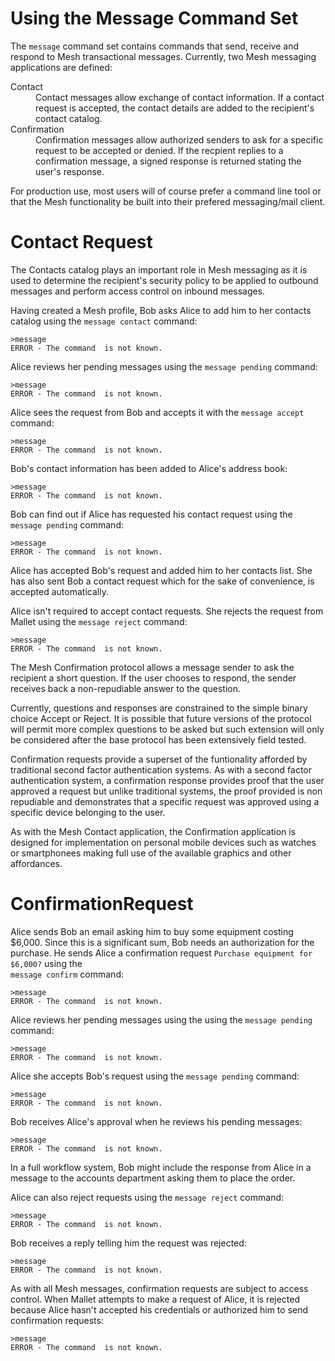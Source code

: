 
# Using the Message Command Set

The `message` command set contains commands that send, receive and respond to 
Mesh transactional messages. Currently, two Mesh messaging applications are defined:

<dl>
<dt>Contact
<dd>Contact messages allow exchange of contact information. If a contact request
is accepted, the contact details are added to the recipient's contact catalog.
<dt>Confirmation
<dd>Confirmation messages allow authorized senders to ask for a specific request 
to be accepted or denied. If the recpient replies to a confirmation message, a
signed response is returned stating the user's response.
</dl>

For production use, most users will of course prefer a command line tool or that
the Mesh functionality be built into their prefered messaging/mail client.

# Contact Request

The Contacts catalog plays an important role in Mesh messaging as it is used to
determine the recipient's security policy to be applied to outbound messages and 
perform access control on inbound messages.

Having created a Mesh profile, Bob asks Alice to add him to her contacts catalog
using the `message contact` command:


````
>message 
ERROR - The command  is not known.
````

Alice reviews her pending messages using the `message pending` command:


````
>message 
ERROR - The command  is not known.
````

Alice sees the request from Bob and accepts it with the `message accept` command:


````
>message 
ERROR - The command  is not known.
````

Bob's contact information has been added to Alice's address book:


````
>message 
ERROR - The command  is not known.
````

Bob can find out if Alice has requested his contact request using the 
`message pending` command:


````
>message 
ERROR - The command  is not known.
````

Alice has accepted Bob's request and added him to her contacts list. She has also sent
Bob a contact request which for the sake of convenience, is accepted automatically.

Alice isn't required to accept contact requests. She rejects the request from Mallet 
using the `message reject` command:


````
>message 
ERROR - The command  is not known.
````

The Mesh Confirmation protocol allows a message sender to ask the recipient a short
question. If the user chooses to respond, the sender receives back a non-repudiable 
answer to the question.

Currently, questions and responses are constrained to the simple binary choice 
Accept or Reject. It is possible that future versions of the protocol will permit 
more complex questions to be asked but such extension will only be considered after 
the base protocol has been extensively field tested.

Confirmation requests provide a superset of the funtionality afforded by traditional
second factor authentication systems. As with a second factor authentication system,
a confirmation response provides proof that the user approved a request but unlike
traditional systems, the proof provided is non repudiable and demonstrates that
a specific request was approved using a specific device belonging to the user.

As with the Mesh Contact application, the Confirmation application is designed for 
implementation on personal mobile devices such as watches or smartphonees making full 
use of the available graphics and other affordances.

# ConfirmationRequest

Alice sends Bob an email asking him to buy some equipment costing $6,000. Since this
is a significant sum, Bob needs an authorization for the purchase. He sends Alice
a confirmation request `Purchase equipment for $6,000?` using the  
`message confirm` command:


````
>message 
ERROR - The command  is not known.
````

Alice reviews her pending messages using the using the `message pending` command:


````
>message 
ERROR - The command  is not known.
````

Alice she accepts Bob's request using the `message pending` command:


````
>message 
ERROR - The command  is not known.
````

Bob receives Alice's approval when he reviews his pending messages:


````
>message 
ERROR - The command  is not known.
````

In a full workflow system, Bob might include the response from Alice in a message to
the accounts department asking them to place the order.

Alice can also reject requests using the `message reject` command:


````
>message 
ERROR - The command  is not known.
````

Bob receives a reply telling him the request was rejected:


````
>message 
ERROR - The command  is not known.
````

As with all Mesh messages, confirmation requests are subject to access control.
When Mallet attempts to make a request of Alice, it is rejected because Alice
hasn't accepted his credentials or authorized him to send confirmation requests:


````
>message 
ERROR - The command  is not known.
````


